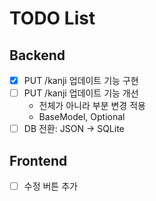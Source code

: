 # TODO List

## Backend
- [x] PUT /kanji 업데이트 기능 구현
- [ ] PUT /kanji 업데이트 기능 개선
    - 전체가 아니라 부분 변경 적용
    - BaseModel, Optional
- [ ] DB 전환: JSON → SQLite

## Frontend
- [ ] 수정 버튼 추가
